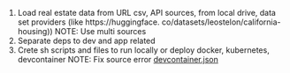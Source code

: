 1) Load real estate data from URL csv, API sources, from local drive, data set providers (like https://huggingface.
   co/datasets/leostelon/california-housing))
NOTE: Use multi sources 
2) Separate deps to dev and app related
3) Crete sh scripts and files to run locally or deploy docker, kubernetes, devcontainer
NOTE: Fix source error [devcontainer.json](.devcontainer%2Fdevcontainer.json)